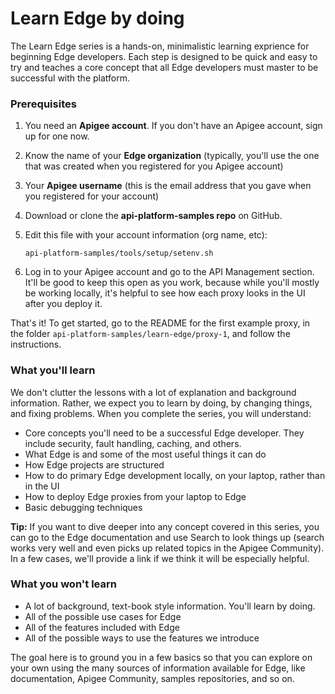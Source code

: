 # Learn Edge by doing

The Learn Edge series is a hands-on, minimalistic learning exprience for beginning Edge developers. Each step is designed to be quick and easy to try and teaches a core concept that all Edge developers must master to be successful with the platform. 

### Prerequisites

1. You need an **Apigee account**. If you don't have an Apigee account, sign up for one now.
2. Know the name of your **Edge organization** (typically, you'll use the one that was created when you registered for you Apigee account)
3. Your **Apigee username** (this is the email address that you gave when you registered for your account)
2. Download or clone the **api-platform-samples repo** on GitHub.
3. Edit this file with your account information (org name, etc):

    `api-platform-samples/tools/setup/setenv.sh`

6. Log in to your Apigee account and go to the API Management section. It'll be good to keep this open as you work, because while you'll mostly be working locally, it's helpful to see how each proxy looks in the UI after you deploy it. 

That's it! To get started, go to the README for the first example proxy, in the folder `api-platform-samples/learn-edge/proxy-1`, and follow the instructions.

### What you'll learn

We don't clutter the lessons with a lot of explanation and background information. Rather, we expect you to learn by doing, by changing things, and fixing problems. When you complete the series, you will understand:

* Core concepts you'll need to be a successful Edge developer. They include security, fault handling, caching, and others. 
* What Edge is and some of the most useful things it can do
* How Edge projects are structured 
* How to do primary Edge development locally, on your laptop, rather than in the UI
* How to deploy Edge proxies from your laptop to Edge
* Basic debugging techniques

**Tip:** If you want to dive deeper into any concept covered in this series, you can go to the Edge documentation and use Search to look things up (search works very well and even picks up related topics in the Apigee Community). In a few cases, we'll provide a link if we think it will be especially helpful. 

### What you won't learn

* A lot of background, text-book style information. You'll learn by doing. 
* All of the possible use cases for Edge
* All of the features included with Edge
* All of the possible ways to use the features we introduce

The goal here is to ground you in a few basics so that you can explore on your own using the many sources of information available for Edge, like documentation, Apigee Community, samples repositories, and so on. 



